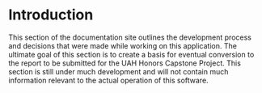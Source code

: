 # Introduction
This section of the documentation site outlines the development process and decisions that were made while working on this application. The ultimate goal of this section is to create a basis for eventual conversion to the report to be submitted for the UAH Honors Capstone Project. This section is still under much development and will not contain much information relevant to the actual operation of this software.
